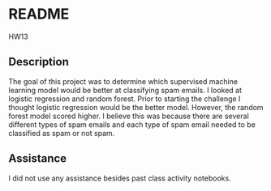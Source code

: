 # README
HW13

## Description
The goal of this project was to determine which supervised machine learning model would be better at classifying spam emails. I looked at logistic regression and random forest. Prior to starting the challenge I thought logistic regression would be the better model. However, the random forest model scored higher. I believe this was because there are several different types of spam emails and each type of spam email needed to be classified as spam or not spam.


## Assistance
I did not use any assistance besides past class activity notebooks.